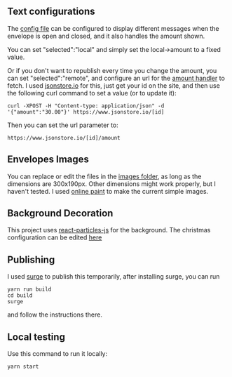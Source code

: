 
## Text configurations

The [config file](https://github.com/melky92/GiftCard/tree/master/src/config.json) can be configured to display different messages when the envelope is open and closed, and it also handles the amount shown.

You can set "selected":"local" and simply set the local->amount to a fixed value.

Or if you don't want to republish every time you change the amount, you can set "selected":"remote", and configure an url for the [amount handler](https://github.com/melky92/GiftCard/tree/master/src/lib/getAmount.js) to fetch.
I used [jsonstore.io](https://www.jsonstore.io/) for this, just get your id on the site, and then use the following curl command to set a value (or to update it):
```
curl -XPOST -H "Content-type: application/json" -d '{"amount":"30.00"}' https://www.jsonstore.io/[id]
```
Then you can set the url parameter to:
```
https://www.jsonstore.io/[id]/amount
```

## Envelopes Images

You can replace or edit the files in the [images folder](https://github.com/melky92/GiftCard/tree/master/src/img/), as long as the dimensions are 300x190px. 
Other dimensions might work properly, but I haven't tested.
I used [online paint](https://jspaint.app) to make the current simple images.

## Background Decoration

This project uses [react-particles-js](https://www.npmjs.com/package/react-particles-js) for the background.
The christmas configuration can be edited [here](https://github.com/melky92/GiftCard/tree/master/src/BackgroundDecoration.js)

## Publishing

I used [surge](https://surge.sh/help/getting-started-with-surge) to publish this temporarily, after installing surge, you can run
```
yarn run build
cd build
surge
```
and follow the instructions there.

## Local testing

Use this command to run it locally:
```
yarn start
```
